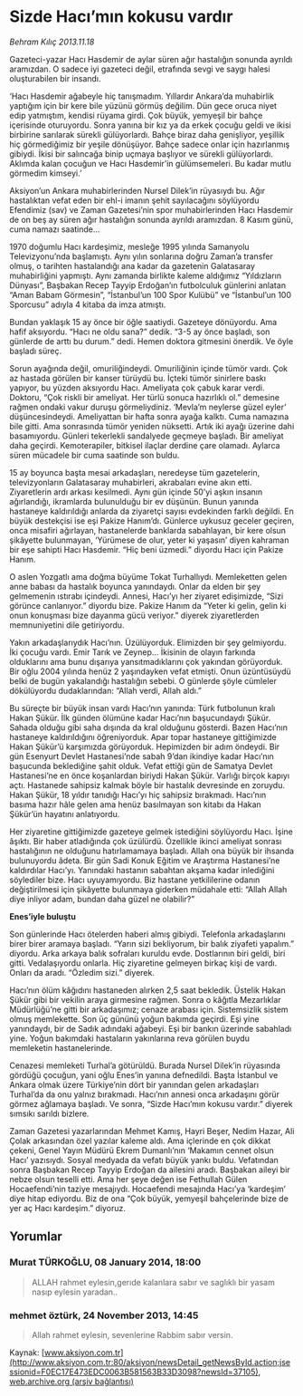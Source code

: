 # Sizde Hacı’mın kokusu vardır

*Behram Kılıç 2013.11.18*

<div class="news-detail-text-todays">
 <div>
 </div>
 <div>
 </div>
 <div id="newsSpot">
  <font class="detail-spot">
   Gazeteci-yazar Hacı Hasdemir de aylar süren ağır hastalığın sonunda ayrıldı aramızdan. O sadece iyi gazeteci değil, etrafında sevgi ve saygı halesi oluşturabilen bir insandı.
  </font>
 </div>
 <div id="newsText">
  <font class="detail-text">
   <p>
    ‘Hacı Hasdemir ağabeyle hiç tanışmadım. Yıllardır Ankara’da muhabirlik yaptığım için bir kere bile yüzünü görmüş değilim. Dün gece oruca niyet edip yatmıştım, kendisi rüyama girdi. Çok büyük, yemyeşil bir bahçe içerisinde oturuyordu. Sonra yanına bir kız ya da erkek çocuğu geldi ve ikisi birbirine sarılarak sürekli gülüyorlardı. Bahçe biraz daha genişliyor, yeşillik hiç görmediğimiz bir yeşile dönüşüyor. Bahçe sadece onlar için hazırlanmış gibiydi. İkisi bir salıncağa binip uçmaya başlıyor ve sürekli gülüyorlardı. Aklımda kalan çocuğun ve Hacı Hasdemir’in gülümsemeleri. Bu kadar mutlu görmedim kimseyi.’
   </p>
   <p>
    Aksiyon’un Ankara muhabirlerinden Nursel Dilek’in rüyasıydı bu. Ağır hastalıktan vefat eden bir ehl-i imanın şehit sayılacağını söylüyordu Efendimiz (sav) ve Zaman Gazetesi’nin spor muhabirlerinden Hacı Hasdemir de on beş ay süren ağır hastalığın sonunda ayrıldı aramızdan. 8 Kasım günü, cuma namazı saatinde...
   </p>
   <p>
    1970 doğumlu Hacı kardeşimiz, mesleğe 1995 yılında Samanyolu Televizyonu’nda başlamıştı. Aynı yılın sonlarına doğru Zaman’a transfer olmuş, o tarihten hastalandığı ana kadar da gazetenin Galatasaray muhabirliğini yapmıştı. Aynı zamanda birlikte kaleme aldığımız “Yıldızların Dünyası”, Başbakan Recep Tayyip Erdoğan’ın futbolculuk günlerini anlatan “Aman Babam Görmesin”, “İstanbul’un 100 Spor Kulübü” ve “İstanbul’un 100 Sporcusu” adıyla 4 kitaba da imza atmıştı.
   </p>
   <p>
    Bundan yaklaşık 15 ay önce bir öğle saatiydi. Gazeteye dönüyordu. Ama hafif aksıyordu. “Hacı ne oldu sana?” dedik. “3-5 ay önce başladı, son günlerde de arttı bu durum.” dedi. Hemen doktora gitmesini önerdik. Ve öyle başladı süreç.
   </p>
   <p>
    Sorun ayağında değil, omuriliğindeydi. Omuriliğinin içinde tümör vardı. Çok az hastada görülen bir kanser türüydü bu. İçteki tümör sinirlere baskı yapıyor, bu yüzden aksıyordu Hacı. Ameliyata çok çabuk karar verdi. Doktoru, “Çok riskli bir ameliyat. Her türlü sonuca hazırlıklı ol.” demesine rağmen ondaki vakur duruşu görmeliydiniz. ‘Mevla’m neylerse güzel eyler’ düşüncesindeydi. Ameliyattan bir hafta sonra ayağa kalktı. Cuma namazına bile gitti. Ama sonrasında tümör yeniden nüksetti. Artık iki ayağı üzerine dahi basamıyordu. Günleri tekerlekli sandalyede geçmeye başladı. Bir ameliyat daha geçirdi. Kemoterapiler, bitkisel ilaçlar derdine çare olamadı. Aylarca süren mücadele bir cuma saatinde son buldu.
   </p>
   <p>
    15 ay boyunca başta mesai arkadaşları, neredeyse tüm gazetelerin, televizyonların Galatasaray muhabirleri, akrabaları evine akın etti. Ziyaretlerin ardı arkası kesilmedi. Aynı gün içinde 50’yi aşkın insanın ağırlandığı, ikramlarda bulunulduğu bir ev düşünün. Bunun yanında hastaneye kaldırıldığı anlarda da ziyaretçi sayısı evdekinden farklı değildi. En büyük destekçisi ise eşi Pakize Hanım’dı. Günlerce uykusuz geceler geçiren, onca misafiri ağırlayan, hastanelerde banklarda sabahlayan, bir kere olsun şikâyette bulunmayan, ‘Yürümese de olur, yeter ki yaşasın’ diyen kahraman bir eşe sahipti Hacı Hasdemir. “Hiç beni üzmedi.” diyordu Hacı için Pakize Hanım.
   </p>
   <p>
    O aslen Yozgatlı ama doğma büyüme Tokat Turhallıydı. Memleketten gelen anne babası da hastalık boyunca yanındaydı. Onlar da elden bir şey gelmemenin ıstırabı içindeydi. Annesi, Hacı’yı her ziyaret edişimizde, “Sizi görünce canlanıyor.” diyordu bize. Pakize Hanım da “Yeter ki gelin, gelin ki onun konuşması bize dayanma gücü veriyor.” diyerek ziyaretlerden memnuniyetini dile getiriyordu.
   </p>
   <p>
    Yakın arkadaşlarıydık Hacı’nın. Üzülüyorduk. Elimizden bir şey gelmiyordu. İki çocuğu vardı. Emir Tarık ve Zeynep… İkisinin de olayın farkında olduklarını ama bunu dışarıya yansıtmadıklarını çok yakından görüyorduk. Bir oğlu 2004 yılında henüz 2 yaşındayken vefat etmişti. Onun üzüntüsüydü belki de bugün yakalandığı hastalığın sebebi. O günlerde şöyle cümleler dökülüyordu dudaklarından: “Allah verdi, Allah aldı.”
   </p>
   <p>
    Bu süreçte bir büyük insan vardı Hacı’nın yanında: Türk futbolunun kralı Hakan Şükür. İlk günden ölümüne kadar Hacı’nın başucundaydı Şükür. Sahada olduğu gibi saha dışında da kral olduğunu gösterdi. Bazen Hacı’nın hastaneye kaldırıldığını öğreniyorduk. Apar topar hastaneye gittiğimizde Hakan Şükür’ü karşımızda görüyorduk. Hepimizden bir adım öndeydi. Bir gün Esenyurt Devlet Hastanesi’nde sabah 9’dan ikindiye kadar Hacı’nın başucunda beklediğine şahit olduk. Vefat ettiği gün de Samatya Devlet Hastanesi’ne en önce koşanlardan biriydi Hakan Şükür. Varlığı birçok kapıyı açtı. Hastanede sahipsiz kalmak böyle bir hastalık devresinde en zoruydu. Hakan Şükür, 18 yıldır tanıdığı Hacı’yı hiç sahipsiz bırakmadı. Hacı’nın basıma hazır hâle gelen ama henüz basılmayan son kitabı da Hakan Şükür’ün hayatını anlatıyordu.
   </p>
   <p>
    Her ziyaretine gittiğimizde gazeteye gelmek istediğini söylüyordu Hacı. İşine âşıktı. Bir haber atladığında çok üzülürdü. Özellikle ikinci ameliyat sonrası hastalığının ne olduğunu hatırlamamaya başladı. Allah ona büyük bir ihsanda bulunuyordu âdeta. Bir gün Sadi Konuk Eğitim ve Araştırma Hastanesi’ne kaldırdılar Hacı’yı. Yanındaki hastanın sabahtan akşama kadar inlediğini söylediler bize. Hacı uyuyamıyordu. Biz hastane yetkililerine odanın değiştirilmesi için şikâyette bulunmaya giderken müdahale etti: “Allah Allah diye inliyor adam, bundan daha güzel ne olabilir?”
   </p>
   <p>
    <strong>
     Enes’iyle buluştu
    </strong>
   </p>
   <p>
    Son günlerinde Hacı ötelerden haberi almış gibiydi. Telefonla arkadaşlarını birer birer aramaya başladı. “Yarın sizi bekliyorum, bir balık ziyafeti yapalım.” diyordu. Arka arkaya balık sofraları kuruldu evde. Dostlarının biri geldi, biri gitti. Vedalaşıyordu onlarla. Hiç ziyaretine gelmeyen birkaç kişi de vardı. Onları da aradı. “Özledim sizi.” diyerek.
   </p>
   <p>
    Hacı’nın ölüm kâğıdını hastaneden alırken 2,5 saat bekledik. Üstelik Hakan Şükür gibi bir vekilin araya girmesine rağmen. Sonra o kâğıtla Mezarlıklar Müdürlüğü’ne gitti bir arkadaşımız; cenaze arabası için. Sistemsizlik sistem olmuş memlekette. Son üç gününü yoğun bakımda geçirdi. Eşi yine yanındaydı, bir de Sadık adındaki ağabeyi. Eşi bir bankın üzerinde sabahladı yine. Yoğun bakımdaki hastaların yakınlarına reva görülen buydu memleketin hastanelerinde.
   </p>
   <p>
    Cenazesi memleketi Turhal’a götürüldü. Burada Nursel Dilek’in rüyasında gördüğü çocuğun, yani oğlu Enes’in yanına defnedildi. Başta İstanbul ve Ankara olmak üzere Türkiye’nin dört bir yanından gelen arkadaşları Turhal’da da onu yalnız bırakmadı. Hacı’nın annesi onca arkadaşını görür görmez ağlamaya başladı. Ve sonra, “Sizde Hacı’mın kokusu vardır.” diyerek sımsıkı sarıldı bizlere.
   </p>
   <p>
    Zaman Gazetesi yazarlarından Mehmet Kamış, Hayri Beşer, Nedim Hazar, Ali Çolak arkasından özel yazılar kaleme aldı. Ama içlerinde en çok dikkat çekeni, Genel Yayın Müdürü Ekrem Dumanlı’nın ‘Makamın cennet olsun Hacı’ yazısıydı. Sosyal medyada da vefatı büyük yankı buldu. Vefatından sonra Başbakan Recep Tayyip Erdoğan da ailesini aradı. Başbakan aileyi bir nebze olsun teselli etti. Ama her şeye değen ise Fethullah Gülen Hocaefendi’nin taziye mesajıydı. Hocaefendi mesajında Hacı’ya ‘kardeşim’ diye hitap ediyordu. Biz de ona “Çok büyük, yemyeşil bahçelerinde bize de yer aç Hacı kardeşim.” diyoruz.
   </p>
  </font>
 </div>
 <div>
 </div>
 <div>
 </div>
</div>


## Yorumlar

### Murat TÜRKOĞLU, 08 January 2014, 18:00
> ALLAH rahmet eylesin,gerıde kalanlara sabır ve saglıklı bir yasam nasıp eylesin yaradan..

### mehmet öztürk, 24 November 2013, 14:45
> Allah rahmet eylesin, sevenlerine Rabbim sabır versin.

Kaynak: [www.aksiyon.com.tr](http://www.aksiyon.com.tr:80/aksiyon/newsDetail_getNewsById.action;jsessionid=F0EC17E473EDC0063B581563B33D3098?newsId=37105), [web.archive.org (arşiv bağlantısı)](http://web.archive.org/web/20140506020409/http://www.aksiyon.com.tr:80/aksiyon/newsDetail_getNewsById.action;jsessionid=F0EC17E473EDC0063B581563B33D3098?newsId=37105)
